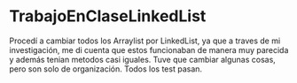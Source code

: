 # TrabajoEnClaseLinkedList
Procedí a cambiar todos los Arraylist por LinkedList, ya que a traves de mi investigación, me di cuenta que estos funcionaban de manera muy parecida 
y además tenian metodos casi iguales.
Tuve que cambiar algunas cosas, pero son solo de organización.
Todos los test pasan.
